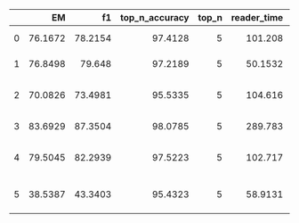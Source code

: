 |    |      EM |      f1 |   top_n_accuracy |   top_n |   reader_time |   seconds_per_query |   EM_text_answer |   f1_text_answer |   top_n_accuracy_text_answer |   top_n_EM_text_answer |   top_n_f1_text_answer |   Total_text_answer |   EM_no_answer |   f1_no_answer |   top_n_accuracy_no_answer |   Total_no_answer |   passages_per_second | reader                                  | error   |
|---:|--------:|--------:|-----------------:|--------:|--------------:|--------------------:|-----------------:|-----------------:|-----------------------------:|-----------------------:|-----------------------:|--------------------:|---------------:|---------------:|---------------------------:|------------------:|----------------------:|:----------------------------------------|:--------|
|  0 | 76.1672 | 78.2154 |          97.4128 |       5 |      101.208  |          0.00852928 |          61.4917 |          65.593  |                      94.8194 |                81.0159 |                90.5067 |                5926 |       90.8081  |       90.8081  |                        100 |              5940 |              122.025  | deepset/roberta-base-squad2             |         |
|  1 | 76.8498 | 79.648  |          97.2189 |       5 |       50.1532 |          0.00422663 |          65.8961 |          71.499  |                      94.4313 |                79.9696 |                89.708  |                5926 |       87.7778  |       87.7778  |                        100 |              5940 |              246.245  | deepset/minilm-uncased-squad2           |         |
|  2 | 70.0826 | 73.4981 |          95.5335 |       5 |      104.616  |          0.00881643 |          56.598  |          63.4371 |                      91.0564 |                72.1228 |                84.4785 |                5926 |       83.5354  |       83.5354  |                        100 |              5940 |              118.051  | deepset/bert-base-cased-squad2          |         |
|  3 | 83.6929 | 87.3504 |          98.0785 |       5 |      289.783  |          0.0244213  |          75.1941 |          82.5177 |                      96.1525 |                82.3321 |                91.8921 |                5926 |       92.1717  |       92.1717  |                        100 |              5940 |               42.6181 | deepset/roberta-large-squad2            |         |
|  4 | 79.5045 | 82.2939 |          97.5223 |       5 |      102.717  |          0.0086564  |          71.1104 |          76.6958 |                      95.0388 |                81.7246 |                90.891  |                5926 |       87.8788  |       87.8788  |                        100 |              5940 |              120.233  | deepset/roberta-base-squad2-distilled   |         |
|  5 | 38.5387 | 43.3403 |          95.4323 |       5 |       58.9131 |          0.00496487 |          74.5359 |          84.1505 |                      90.8539 |                75.0928 |                85.2126 |                5926 |        2.62626 |        2.62626 |                        100 |              5940 |              209.631  | distilbert-base-uncased-distilled-squad |         |